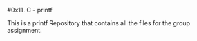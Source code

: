 #0x11. C - printf

This is a printf Repository that contains all the files for the group assignment.
